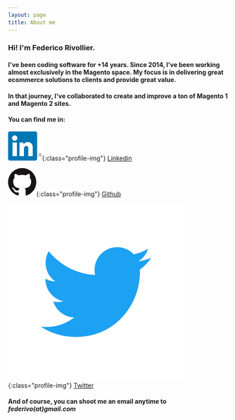 ```yaml
---
layout: page
title: About me 
---
```


### Hi! I'm Federico Rivollier. 

#### I've been coding software for +14 years. Since 2014, I've been working almost exclusively in the Magento space. My focus is in delivering great ecommerce solutions to clients and provide great value. 

#### In that journey, I've collaborated to create and improve a ton of Magento 1 and Magento 2 sites.

#### You can find me in:

![Linkedin](assets/images/In-2C-66px-R.png){:class="profile-img"} [Linkedin](https://www.linkedin.com/in/federicorivollier/)

![Github](assets/images/GitHub-Mark-64px.png){:class="profile-img"} [Github](http://www.github.com/federivo)

![Twitter](assets/images/Twitter_Logo_Blue.png){:class="profile-img"} [Twitter](http://twitter.com/federivo)

#### And of course, you can shoot me an email anytime to *federivo(at)gmail.com*

